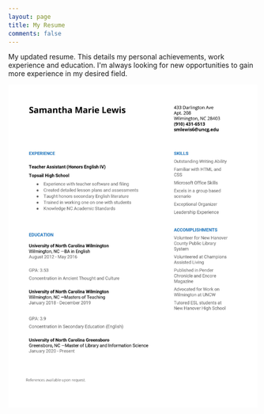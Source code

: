 ```yaml
---
layout: page
title: My Resume
comments: false
---
```

<p>My updated resume. This details my personal achievements, work experience and education. I'm always looking for new opportunities to gain more experience in my desired field.</p>
<img src="assets/img/resume-pic.jpg" alt="SL Resume">
